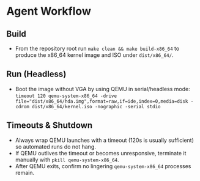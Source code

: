 # Agent Workflow

## Build
- From the repository root run `make clean && make build-x86_64` to produce the x86_64 kernel image and ISO under `dist/x86_64/`.

## Run (Headless)
- Boot the image without VGA by using QEMU in serial/headless mode:
  `timeout 120 qemu-system-x86_64 -drive file="dist/x86_64/hda.img",format=raw,if=ide,index=0,media=disk -cdrom dist/x86_64/kernel.iso -nographic -serial stdio`

## Timeouts & Shutdown
- Always wrap QEMU launches with a timeout (120s is usually sufficient) so automated runs do not hang.
- If QEMU outlives the timeout or becomes unresponsive, terminate it manually with `pkill qemu-system-x86_64`.
- After QEMU exits, confirm no lingering `qemu-system-x86_64` processes remain.
